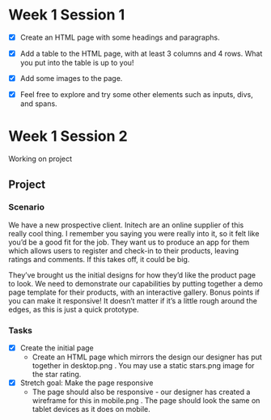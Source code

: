 # Week 1 Session 1 #
- [x] Create an HTML page with some headings and paragraphs.

- [x] Add a table to the HTML page, with at least 3 columns and 4 rows. What you put into the table is up to
you!

- [x] Add some images to the page.

- [x] Feel free to explore and try some other elements such as inputs, divs, and spans.

# Week 1 Session 2 #
Working on project

## Project ##
### Scenario ##
We have a new prospective client. Initech are an online supplier of this really cool thing. I remember you
saying you were really into it, so it felt like you’d be a good fit for the job. They want us to produce an app
for them which allows users to register and check-in to their products, leaving ratings and comments. If this
takes off, it could be big.

They’ve brought us the initial designs for how they’d like the product page to look. We need to demonstrate
our capabilities by putting together a demo page template for their products, with an interactive gallery.
Bonus points if you can make it responsive!
It doesn’t matter if it’s a little rough around the edges, as this is just a quick prototype.

### Tasks ###
- [x] Create the initial page
  - Create an HTML page which mirrors the design our designer has put together in desktop.png . You
    may use a static stars.png image for the star rating.
- [x] Stretch goal: Make the page responsive
  - The page should also be responsive - our designer has created a wireframe for this in mobile.png . The
    page should look the same on tablet devices as it does on mobile.
